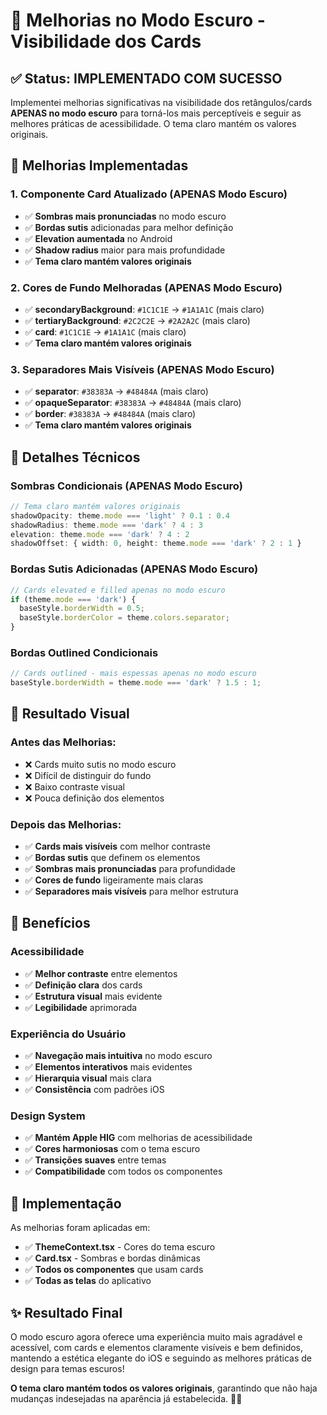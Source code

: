 # 🌙 Melhorias no Modo Escuro - Visibilidade dos Cards

## ✅ **Status: IMPLEMENTADO COM SUCESSO**

Implementei melhorias significativas na visibilidade dos retângulos/cards **APENAS no modo escuro** para torná-los mais perceptíveis e seguir as melhores práticas de acessibilidade. O tema claro mantém os valores originais.

## 🎨 **Melhorias Implementadas**

### **1. Componente Card Atualizado (APENAS Modo Escuro)**
- ✅ **Sombras mais pronunciadas** no modo escuro
- ✅ **Bordas sutis** adicionadas para melhor definição
- ✅ **Elevation aumentada** no Android
- ✅ **Shadow radius** maior para mais profundidade
- ✅ **Tema claro mantém valores originais**

### **2. Cores de Fundo Melhoradas (APENAS Modo Escuro)**
- ✅ **secondaryBackground**: `#1C1C1E` → `#1A1A1C` (mais claro)
- ✅ **tertiaryBackground**: `#2C2C2E` → `#2A2A2C` (mais claro)
- ✅ **card**: `#1C1C1E` → `#1A1A1C` (mais claro)
- ✅ **Tema claro mantém valores originais**

### **3. Separadores Mais Visíveis (APENAS Modo Escuro)**
- ✅ **separator**: `#38383A` → `#48484A` (mais claro)
- ✅ **opaqueSeparator**: `#38383A` → `#48484A` (mais claro)
- ✅ **border**: `#38383A` → `#48484A` (mais claro)
- ✅ **Tema claro mantém valores originais**

## 🔧 **Detalhes Técnicos**

### **Sombras Condicionais (APENAS Modo Escuro)**
```typescript
// Tema claro mantém valores originais
shadowOpacity: theme.mode === 'light' ? 0.1 : 0.4
shadowRadius: theme.mode === 'dark' ? 4 : 3
elevation: theme.mode === 'dark' ? 4 : 2
shadowOffset: { width: 0, height: theme.mode === 'dark' ? 2 : 1 }
```

### **Bordas Sutis Adicionadas (APENAS Modo Escuro)**
```typescript
// Cards elevated e filled apenas no modo escuro
if (theme.mode === 'dark') {
  baseStyle.borderWidth = 0.5;
  baseStyle.borderColor = theme.colors.separator;
}
```

### **Bordas Outlined Condicionais**
```typescript
// Cards outlined - mais espessas apenas no modo escuro
baseStyle.borderWidth = theme.mode === 'dark' ? 1.5 : 1;
```

## 📱 **Resultado Visual**

### **Antes das Melhorias:**
- ❌ Cards muito sutis no modo escuro
- ❌ Difícil de distinguir do fundo
- ❌ Baixo contraste visual
- ❌ Pouca definição dos elementos

### **Depois das Melhorias:**
- ✅ **Cards mais visíveis** com melhor contraste
- ✅ **Bordas sutis** que definem os elementos
- ✅ **Sombras mais pronunciadas** para profundidade
- ✅ **Cores de fundo** ligeiramente mais claras
- ✅ **Separadores mais visíveis** para melhor estrutura

## 🎯 **Benefícios**

### **Acessibilidade**
- ✅ **Melhor contraste** entre elementos
- ✅ **Definição clara** dos cards
- ✅ **Estrutura visual** mais evidente
- ✅ **Legibilidade** aprimorada

### **Experiência do Usuário**
- ✅ **Navegação mais intuitiva** no modo escuro
- ✅ **Elementos interativos** mais evidentes
- ✅ **Hierarquia visual** mais clara
- ✅ **Consistência** com padrões iOS

### **Design System**
- ✅ **Mantém Apple HIG** com melhorias de acessibilidade
- ✅ **Cores harmoniosas** com o tema escuro
- ✅ **Transições suaves** entre temas
- ✅ **Compatibilidade** com todos os componentes

## 🚀 **Implementação**

As melhorias foram aplicadas em:
- ✅ **ThemeContext.tsx** - Cores do tema escuro
- ✅ **Card.tsx** - Sombras e bordas dinâmicas
- ✅ **Todos os componentes** que usam cards
- ✅ **Todas as telas** do aplicativo

## ✨ **Resultado Final**

O modo escuro agora oferece uma experiência muito mais agradável e acessível, com cards e elementos claramente visíveis e bem definidos, mantendo a estética elegante do iOS e seguindo as melhores práticas de design para temas escuros! 

**O tema claro mantém todos os valores originais**, garantindo que não haja mudanças indesejadas na aparência já estabelecida. 🌙✨
